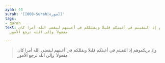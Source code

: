 ```yaml
---
ayah: 44
surah: '[[008-Surah|سورة]]'
tags:
- quran
text: وإذ يريكموهم إذ التقيتم في أعينكم قليلا ويقللكم في أعينهم ليقضي الله أمرا كان
  مفعولا ۗ وإلى الله ترجع الأمور

---
```

> وإذ يريكموهم إذ التقيتم في أعينكم قليلا ويقللكم في أعينهم ليقضي الله أمرا كان مفعولا ۗ وإلى الله ترجع الأمور
